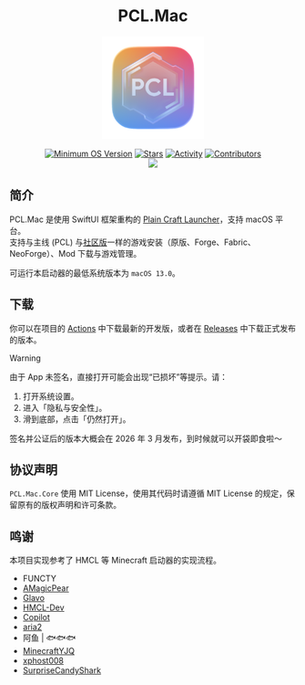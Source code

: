 <div align="center">
  <h1>PCL.Mac</h1>
  <img alt="Logo" src="/PCL.Mac/Assets.xcassets/AppIcon.appiconset/AppIcon.png" width="180">

  [![Minimum OS Version](https://img.shields.io/badge/macOS-13.0+-81AD18)](https://developer.apple.com/macos/)
  [![Stars](https://img.shields.io/github/stars/CeciliaStudio/PCL.Mac?style=flat)](https://github.com/CeciliaStudio/PCL.Mac/stargazers)
  [![Activity](https://img.shields.io/github/commit-activity/y/CeciliaStudio/PCL.Mac?color=FF6C57)](https://github.com/CeciliaStudio/PCL.Mac/pulse)
  [![Contributors](https://img.shields.io/github/contributors/CeciliaStudio/PCL.Mac)](https://github.com/CeciliaStudio/PCL.Mac/graphs/contributors)
  <br>
  [![](https://hits.zkitefly.eu.org/?tag=https://github.com/CeciliaStudio/PCL.Mac)](https://hits.zkitefly.eu.org/?tag=https://github.com/CeciliaStudio/PCL.Mac&web=true)
</div>

## 简介

PCL.Mac 是使用 SwiftUI 框架重构的 [Plain Craft Launcher](https://github.com/Hex-Dragon/PCL2)，支持 macOS 平台。<br>
支持与主线 (PCL) 与[社区版](https://github.com/PCL-Community/PCL2-CE)一样的游戏安装（原版、Forge、Fabric、NeoForge）、Mod 下载与游戏管理。<br>

可运行本启动器的最低系统版本为 `macOS 13.0`。

## 下载

你可以在项目的 [Actions](https://github.com/CeciliaStudio/PCL.Mac/actions) 中下载最新的开发版，或者在 [Releases](https://github.com/CeciliaStudio/PCL.Mac/releases) 中下载正式发布的版本。

> [!WARNING]
> 由于 App 未签名，直接打开可能会出现“已损坏”等提示。请：
> 1. 打开系统设置。
> 2. 进入「隐私与安全性」。
> 3. 滑到底部，点击「仍然打开」。
> 
> 签名并公证后的版本大概会在 2026 年 3 月发布，到时候就可以开袋即食啦～

## 协议声明
`PCL.Mac.Core` 使用 MIT License，使用其代码时请遵循 MIT License 的规定，保留原有的版权声明和许可条款。

## 鸣谢

本项目实现参考了 HMCL 等 Minecraft 启动器的实现流程。

- FUNCTY
- [AMagicPear](https://github.com/AMagicPear)
- [Glavo](https://github.com/Glavo)
- [HMCL-Dev](https://github.com/HMCL-Dev)
- [Copilot](https://github.com/copilot)
- [aria2](https://github.com/aria2/aria2)
- 阿鱼 | 🐟🐟🐟
- [MinecraftYJQ](https://github.com/MinecraftYJQ)
- [xphost008](https://github.com/xphost008)
- [SurpriseCandyShark](https://github.com/SupriseCandyShark)
